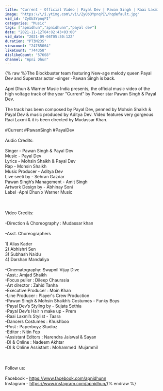 ```yaml
---
title: "Current - Official Video | Payal Dev | Pawan Singh | Raai Laxmi |Aditya Dev |Mohsin Shaikh |Mudassar"
image: "https:\/\/i.ytimg.com\/vi\/ZyOb3YpnqPI\/hqdefault.jpg"
vid_id: "ZyOb3YpnqPI"
categories: "Music"
tags: ["apnidhun","apnidhunn","payal dev"]
date: "2021-11-12T04:02:43+03:00"
vid_date: "2021-09-06T05:30:12Z"
duration: "PT3M23S"
viewcount: "24785064"
likeCount: "744358"
dislikeCount: "57668"
channel: "Apni Dhun"
---
```

{% raw %}The Blockbuster team featuring New-age melody queen Payal Dev and Superstar actor -singer -Pawan Singh is back.<br /><br />Apni Dhun &amp; Warner Music India presents, the official music video of the high voltage track of the year &quot;Current&quot; by Power star Pawan Singh &amp; Payal Dev.<br /><br />The track has been composed by Payal Dev, penned by Mohsin Shaikh &amp; Payal Dev &amp; music produced by Aditya Dev. Video features very gorgeous Raai Laxmi &amp; it is been directed by Mudassar Khan.<br /><br />#Current #PawanSingh #PayalDev<br /><br />Audio Credits:<br /><br />Singer - Pawan Singh &amp; Payal Dev<br />Music - Payal Dev<br />Lyrics - Mohsin Shaikh &amp; Payal Dev<br />Rap - Mohsin Shaikh<br />Music Producer - Aditya Dev<br />Live seeti by - Sehran Gazdar<br />Pawan Singh’s Management - Amit Singh<br />Artwork Design by - Abhinay Soni<br />Label -Apni Dhun x Warner Music<br /><br /><br /><br />Video Credits:<br /><br />-Direction &amp; Choreography : Mudassar khan<br /><br />-Asst. Choreographers<br /><br />1) Alias Kader<br />2) Abhishri Sen<br />3) Subhash Naidu<br />4) Darshan Mandaliya<br /><br />-Cinematography: Swapnil Vijay Dive<br />-Asst.: Amjad Shaikh<br />-Focus puller : Dileep Chaurasia<br />-Art director : Zahid Tanha<br />-Executive Producer : Moin Khan<br />-Line Producer : Player's Crew Production<br />-Pawan Singh &amp; Mohsin Shaikh’s Costumes - Funky Boys<br />-Payal Dev’s Styling by - Sujata Sethia<br />-Payal Dev’s Hair n make up - Prem<br />-Raai Laxmi’s Stylist - Taara<br />-Dancers Costumes : Khushboo<br />-Post : Paperboyz Studioz<br />-Editor : Nitin Fcp<br />-Assistant Editors : Narendra Jaiswal &amp; Sayan<br />-DI &amp; Online : Nadeem Akhtar<br />-DI &amp; Online Assistant : Mohammed  Mujammil<br /><br /><br /><br />Follow us:<br /><br />Facebook - <a rel="nofollow" target="blank" href="https://www.facebook.com/apnidhunn">https://www.facebook.com/apnidhunn</a><br />Instagram - <a rel="nofollow" target="blank" href="https://www.instagram.com/apnidhun/">https://www.instagram.com/apnidhun/</a>{% endraw %}
